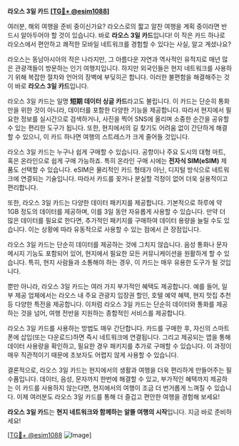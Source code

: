 **라오스 3일 카드 [[TG💪+ @esim1088](https://t.me/s/esim1088)]**

여러분, 해외 여행을 준비 중이신가요? 라오스로의 짧고 알찬 여행을 계획 중이라면 반드시 알아두어야 할 것이 있습니다. 바로 **라오스 3일 카드**입니다! 이 작은 카드 하나로 라오스에서 편안하고 쾌적한 모바일 네트워크를 경험할 수 있다는 사실, 알고 계셨나요?

라오스는 동남아시아의 작은 나라지만, 그 아름다운 자연과 역사적인 유적지로 매년 많은 관광객들이 방문하는 인기 여행지입니다. 하지만 외국인들은 현지 네트워크를 사용하기 위해 복잡한 절차와 언어의 장벽에 부딪히곤 합니다. 이러한 불편함을 해결해주는 것이 바로 **라오스 3일 카드**입니다.

라오스 3일 카드는 일명 **短期 데이터 싱글 카드**라고도 불립니다. 이 카드는 단순히 통화만을 위한 것이 아니라, 데이터를 포함한 다양한 기능을 제공합니다. 따라서 현지에서 필요한 정보를 실시간으로 검색하거나, 사진을 찍어 SNS에 올리며 소중한 순간을 공유할 수 있는 편리한 도구가 됩니다. 또한, 현지에서의 길 찾기도 어려움 없이 간단하게 해결할 수 있으니, 이 카드 하나면 여행의 스트레스가 크게 줄어들 것입니다.

라오스 3일 카드는 누구나 쉽게 구매할 수 있습니다. 공항이나 주요 도시의 대형 마트, 혹은 온라인으로 쉽게 구매 가능하죠. 특히 온라인 구매 시에는 **전자식 SIM(eSIM)** 제품도 선택할 수 있습니다. eSIM은 물리적인 카드 형태가 아닌, 디지털 방식으로 네트워크에 연결되는 기술입니다. 따라서 카드를 꽂거나 분실할 걱정이 없어 더욱 실용적이고 편리합니다.

또한, 라오스 3일 카드는 다양한 데이터 패키지를 제공합니다. 기본적으로 하루에 약 1GB 정도의 데이터를 제공하며, 이를 3일 동안 자유롭게 사용할 수 있습니다. 만약 더 많은 데이터를 필요로 한다면, 추가적인 패키지를 구매하여 데이터 용량을 늘릴 수도 있습니다. 이는 상황에 따라 유동적으로 사용할 수 있는 점에서 큰 장점입니다.

라오스 3일 카드는 단순히 데이터를 제공하는 것에 그치지 않습니다. 음성 통화나 문자 메시지 기능도 포함되어 있어, 현지에서 필요한 모든 커뮤니케이션을 원활하게 할 수 있습니다. 특히, 현지 사람들과 소통해야 하는 경우, 이 카드는 매우 유용한 도구가 될 것입니다.

뿐만 아니라, 라오스 3일 카드는 여러 가지 부가적인 혜택도 제공합니다. 예를 들어, 일부 제공 업체에서는 라오스 내 주요 관광지 입장권 할인, 호텔 예약 혜택, 현지 맛집 추천 등 다양한 특전을 제공합니다. 이처럼 라오스 3일 카드는 단순히 데이터와 통화를 제공하는 것을 넘어, 여행 전반을 지원하는 종합적인 서비스를 제공합니다.

라오스 3일 카드를 사용하는 방법도 매우 간단합니다. 카드를 구매한 후, 자신의 스마트폰에 삽입(또는 다운로드)하면 즉시 네트워크에 연결됩니다. 그리고 제공되는 앱을 통해 데이터 사용량을 확인하고, 필요한 경우 패키지를 추가로 구매할 수 있습니다. 이 과정이 매우 직관적이기 때문에 초보자도 어렵지 않게 사용할 수 있습니다.

결론적으로, 라오스 3일 카드는 현지에서의 생활과 여행을 더욱 편리하게 만들어주는 필수품입니다. 데이터, 음성, 문자까지 한번에 해결할 수 있고, 부가적인 혜택까지 제공하는 이 카드를 사용하지 않는다면, 현지에서의 여행이 조금 더 번거롭게 느껴질 수 있습니다. 이제 여러분도 라오스 3일 카드를 통해 더 즐겁고 편안한 여행을 경험해 보세요!

**라오스 3일 카드**는 **현지 네트워크와 함께하는 알뜰 여행의 시작**입니다. 지금 바로 준비하세요!

[[TG💪+ @esim1088](https://t.me/s/esim1088) ![Image](https://i.postimg.cc/Y0z9fWf4/image.png)]